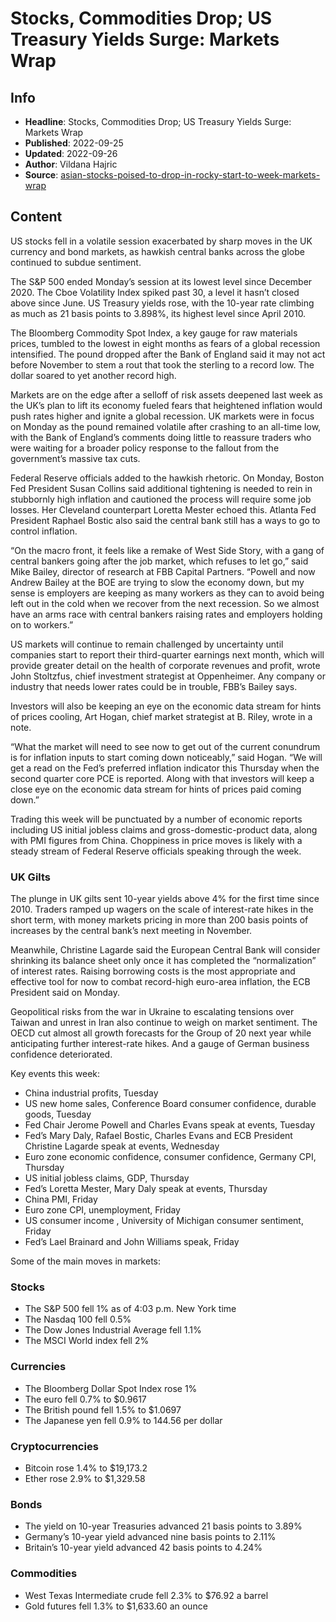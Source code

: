 # Stocks, Commodities Drop; US Treasury Yields Surge: Markets Wrap

## Info

*   **Headline**: Stocks, Commodities Drop; US Treasury Yields Surge: Markets Wrap
*   **Published**: 2022-09-25
*   **Updated**: 2022-09-26
*   **Author**: Vildana Hajric
*   **Source**: [asian-stocks-poised-to-drop-in-rocky-start-to-week-markets-wrap](https://www.bloomberg.com/news/articles/2022-09-25/asian-stocks-poised-to-drop-in-rocky-start-to-week-markets-wrap)
## Content




US stocks fell in a volatile session exacerbated by sharp moves in the UK currency and bond markets, as hawkish central banks across the globe continued to subdue sentiment.

The S&P 500 ended Monday’s session at its lowest level since December 2020. The Cboe Volatility Index spiked past 30, a level it hasn’t closed above since June. US Treasury yields rose, with the 10-year rate climbing as much as 21 basis points to 3.898%, its highest level since April 2010.

The Bloomberg Commodity Spot Index, a key gauge for raw materials prices, tumbled to the lowest in eight months as fears of a global recession intensified. The pound dropped after the Bank of England said it may not act before November to stem a rout that took the sterling to a record low. The dollar soared to yet another record high.

Markets are on the edge after a selloff of risk assets deepened last week as the UK’s plan to lift its economy fueled fears that heightened inflation would push rates higher and ignite a global recession. UK markets were in focus on Monday as the pound remained volatile after crashing to an all-time low, with the Bank of England’s comments doing little to reassure traders who were waiting for a broader policy response to the fallout from the government’s massive tax cuts.

Federal Reserve officials added to the hawkish rhetoric. On Monday, Boston Fed President Susan Collins said additional tightening is needed to rein in stubbornly high inflation and cautioned the process will require some job losses. Her Cleveland counterpart Loretta Mester echoed this. Atlanta Fed President Raphael Bostic also said the central bank still has a ways to go to control inflation.

“On the macro front, it feels like a remake of West Side Story, with a gang of central bankers going after the job market, which refuses to let go,” said Mike Bailey, director of research at FBB Capital Partners. “Powell and now Andrew Bailey at the BOE are trying to slow the economy down, but my sense is employers are keeping as many workers as they can to avoid being left out in the cold when we recover from the next recession. So we almost have an arms race with central bankers raising rates and employers holding on to workers.”

US markets will continue to remain challenged by uncertainty until companies start to report their third-quarter earnings next month, which will provide greater detail on the health of corporate revenues and profit, wrote John Stoltzfus, chief investment strategist at Oppenheimer. Any company or industry that needs lower rates could be in trouble, FBB’s Bailey says.

Investors will also be keeping an eye on the economic data stream for hints of prices cooling, Art Hogan, chief market strategist at B. Riley, wrote in a note.

“What the market will need to see now to get out of the current conundrum is for inflation inputs to start coming down noticeably,” said Hogan. “We will get a read on the Fed’s preferred inflation indicator this Thursday when the second quarter core PCE is reported. Along with that investors will keep a close eye on the economic data stream for hints of prices paid coming down.”

Trading this week will be punctuated by a number of economic reports including US initial jobless claims and gross-domestic-product data, along with PMI figures from China. Choppiness in price moves is likely with a steady stream of Federal Reserve officials speaking through the week.

### UK Gilts

The plunge in UK gilts sent 10-year yields above 4% for the first time since 2010. Traders ramped up wagers on the scale of interest-rate hikes in the short term, with money markets pricing in more than 200 basis points of increases by the central bank’s next meeting in November.

Meanwhile, Christine Lagarde said the European Central Bank will consider shrinking its balance sheet only once it has completed the “normalization” of interest rates. Raising borrowing costs is the most appropriate and effective tool for now to combat record-high euro-area inflation, the ECB President said on Monday.

Geopolitical risks from the war in Ukraine to escalating tensions over Taiwan and unrest in Iran also continue to weigh on market sentiment. The OECD cut almost all growth forecasts for the Group of 20 next year while anticipating further interest-rate hikes. And a gauge of German business confidence deteriorated.

Key events this week:

*   China industrial profits, Tuesday
*   US new home sales, Conference Board consumer confidence, durable goods, Tuesday
*   Fed Chair Jerome Powell and Charles Evans speak at events, Tuesday
*   Fed’s Mary Daly, Rafael Bostic, Charles Evans and ECB President Christine Lagarde speak at events, Wednesday
*   Euro zone economic confidence, consumer confidence, Germany CPI, Thursday
*   US initial jobless claims, GDP, Thursday
*   Fed’s Loretta Mester, Mary Daly speak at events, Thursday
*   China PMI, Friday
*   Euro zone CPI, unemployment, Friday
*   US consumer income , University of Michigan consumer sentiment, Friday
*   Fed’s Lael Brainard and John Williams speak, Friday

Some of the main moves in markets:

### Stocks

*   The S&P 500 fell 1% as of 4:03 p.m. New York time
*   The Nasdaq 100 fell 0.5%
*   The Dow Jones Industrial Average fell 1.1%
*   The MSCI World index fell 2%

### Currencies

*   The Bloomberg Dollar Spot Index rose 1%
*   The euro fell 0.7% to $0.9617
*   The British pound fell 1.5% to $1.0697
*   The Japanese yen fell 0.9% to 144.56 per dollar

### Cryptocurrencies

*   Bitcoin rose 1.4% to $19,173.2
*   Ether rose 2.9% to $1,329.58

### Bonds

*   The yield on 10-year Treasuries advanced 21 basis points to 3.89%
*   Germany’s 10-year yield advanced nine basis points to 2.11%
*   Britain’s 10-year yield advanced 42 basis points to 4.24%

### Commodities

*   West Texas Intermediate crude fell 2.3% to $76.92 a barrel
*   Gold futures fell 1.3% to $1,633.60 an ounce